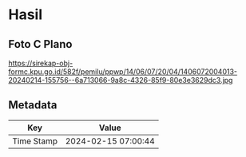 # Hasil

## Foto C Plano

https://sirekap-obj-formc.kpu.go.id/582f/pemilu/ppwp/14/06/07/20/04/1406072004013-20240214-155756--6a713066-9a8c-4326-85f9-80e3e3629dc3.jpg


## Metadata

| Key        | Value               |
| ---------- | ------------------- |
| Time Stamp | 2024-02-15 07:00:44 |



